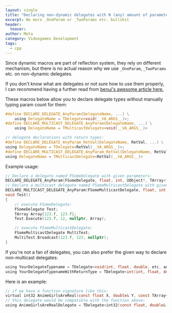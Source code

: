 ```yaml
---
layout: single
title: "Declaring non-dynamic delegates with N (any) amount of parameters."
excerpt: No more _OneParam or _TwoParams etc. bullshit
header:
  teaser: 
author: Meta
category: Videogames Development
tags:
  - cpp
---
```


Since dynamic macros are part of reflection system, they rely on different mechanism, but there is no actual reason why we use `_OneParam`, `_TwoParams` etc. on non-dynamic delegates.

If you don't know what are delegates or not sure how to use them properly, I can recommend having a further read from [benui's awesome article here.](https://benui.ca/unreal/delegates-intro/)

These macros below allow you to declare delegate types without manually typing param count for them:

```c
#define DECLARE_DELEGATE_AnyParam(DelegateName, ...) \
    using DelegateName = TDelegate<void(__VA_ARGS__)>;
#define DECLARE_MULTICAST_DELEGATE_AnyParam(DelegateName, ...) \
    using DelegateName = TMulticastDelegate<void(__VA_ARGS__)>

// delegate declarations with return types:
#define DECLARE_DELEGATE_AnyParam_RetVal(DelegateName, RetVal, ...) \
using DelegateName = TDelegate<RetVal(__VA_ARGS__)>;
#define DECLARE_MULTICAST_DELEGATE_AnyParam_RetVal(DelegateName, RetVal, ...) \
using DelegateName = TMulticastDelegate<RetVal(__VA_ARGS__)>
```

Example usage:

```c
// Declare a delegate named FSomeDelegate with given parameters:
DECLARE_DELEGATE_AnyParam(FSomeDelegate, float, int, UObject*, TArray<float>&);
// Declare a multicast delegate named FSomeMulticastDelegate with given parameters:
DECLARE_MULTICAST_DELEGATE_AnyParam(FSomeMulticastDelegate, float, int, UObject*);
void Test()
{
    // execute FSomeDelegate:
    FSomeDelegate Test;
    TArray Array{123.f, 123.f};
    Test.Execute(123.f, 12, nullptr, Array);

    // execute FSomeMulticastDelegate:
    FSomeMulticastDelegate MultiTest;
    MultiTest.Broadcast(123.f, 123, nullptr);
}
```

If you're not a fan of delegates, you can also prefer the given way to declare non-multicast delegates:
```c
using YourDelegateTypename = TDelegate<void(int, float, double, etc, anyothertype)>;
using YourDelegateTypenameWithReturnType = TDelegate<int(int, float, double, etc, anyothertype)>;
```
Here is an example:
```c
// if we have a function signature like this:
virtual int32 AnimeGirlsAreReal(const float X, double& Y, const TArray<FVector>& Z);
// this delegate would be compatible with the function above:
using AnimeGirlsAreRealDelegate = TDelegate<int32(const float, double&, const TArray<FVector>&)>
```
